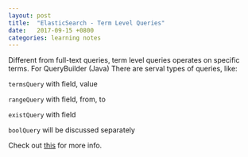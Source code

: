 ```yaml
---
layout: post
title:  "ElasticSearch - Term Level Queries"
date:   2017-09-15 +0800
categories: learning notes
---
```

Different from full-text queries, term level queries operates on specific terms.
For QueryBuilder (Java) There are serval types of queries, like:

`termsQuery` with field, value

`rangeQuery` with field, from, to

`existQuery` with field




`boolQuery` will be discussed separately




Check out [this][docs1] for more info.

[docs1]: https://www.elastic.co/guide/en/elasticsearch/client/java-api/current/java-term-level-queries.html
